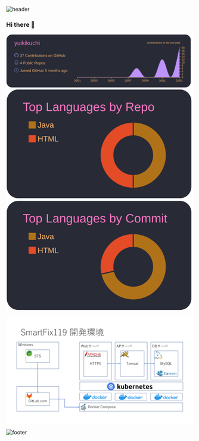 ![header](https://capsule-render.vercel.app/api?type=wave&color=gradient&height=300&section=header&text=Hi%20there%20👋&fontSize=90)

### Hi there 👋

<!--
**yuikikuchi/yuikikuchi** is a ✨ _special_ ✨ repository because its `README.md` (this file) appears on your GitHub profile.

Here are some ideas to get you started:

- 🔭 I’m currently working on ...
- 🌱 I’m currently learning ...
- 👯 I’m looking to collaborate on ...
- 🤔 I’m looking for help with ...
- 💬 Ask me about ...
- 📫 How to reach me: ...
- 😄 Pronouns: ...
- ⚡ Fun fact: ...
-->

![](https://raw.githubusercontent.com/yuikikuchi/yuikikuchi/main/profile-summary-card-output/dracula/0-profile-details.svg)
![](https://raw.githubusercontent.com/yuikikuchi/yuikikuchi/main/profile-summary-card-output/dracula/1-repos-per-language.svg)
![](https://raw.githubusercontent.com/yuikikuchi/yuikikuchi/main/profile-summary-card-output/dracula/2-most-commit-language.svg)

[![](https://raw.githubusercontent.com/yuikikuchi/yuikikuchi/main/img/SmartFix119_dev.png)](https://yuikikuchi.github.io/smartfix119/document/index.html)

![footer](https://capsule-render.vercel.app/api?type=wave&color=#5BA9FF&height=300&section=footer&fontSize=90)